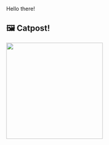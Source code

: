 Hello there!



## 🖼️ Catpost!

<sub>
    <img src="https://cdn2.thecatapi.com/images/qr4Mnd1Iv.jpg" height="256">
</sub>

